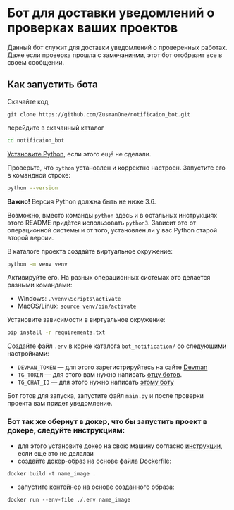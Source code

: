 # Бот для доставки уведомлений о проверках ваших проектов

Данный бот служит для доставки уведомлений о проверенных работах. Даже если проверка прошла с замечаниями,
этот бот отобразит все в своем сообщении.

## Как запустить бота
Скачайте код  
```
git clone https://github.com/ZusmanOne/notificaion_bot.git
```
перейдите в скачанный каталог 
```sh
cd notificaion_bot
```
[Установите Python](https://www.python.org/), если этого ещё не сделали.

Проверьте, что `python` установлен и корректно настроен. Запустите его в командной строке:
```sh
python --version
```
**Важно!** Версия Python должна быть не ниже 3.6.

Возможно, вместо команды `python` здесь и в остальных инструкциях этого README придётся использовать `python3`. Зависит это от операционной системы и от того, установлен ли у вас Python старой второй версии.

В каталоге проекта создайте виртуальное окружение:
```sh
python -m venv venv
```
Активируйте его. На разных операционных системах это делается разными командами:

- Windows: `.\venv\Scripts\activate`
- MacOS/Linux: `source venv/bin/activate`


Установите зависимости в виртуальное окружение:
```sh
pip install -r requirements.txt
```

Создайте файл `.env` в корне каталога `bot_notification/` со следующими настройками:

- `DEVMAN_TOKEN` — для этого зарегистрируйтесь на сайте [Devman](https://dvmn.org)
- `TG_TOKEN` — для этого вам нужно написать [отцу ботов](https://telegram.me/BotFather).
- `TG_CHAT_ID` — для этого нужно написать [этому боту](https://telegram.me/getmyid_bot)

Бот готов для запуска, запустите файл `main.py` и после проверки проекта вам придет уведомление.
### Бот так же обернут в докер, что бы запустить проект в докере, следуйте инструкциям:

- для этого установите докер на свою машину согласно [инструкции](https://www.digitalocean.com/community/tutorials/how-to-install-and-use-docker-on-ubuntu-20-04-ru), если еще это не делалаи
- создайте докер-образ на основе файла Dockerfile:
``` 
docker build -t name_image .
```
- запустите контейнер на основе созданного образа:
``` 
docker run --env-file ./.env name_image
```